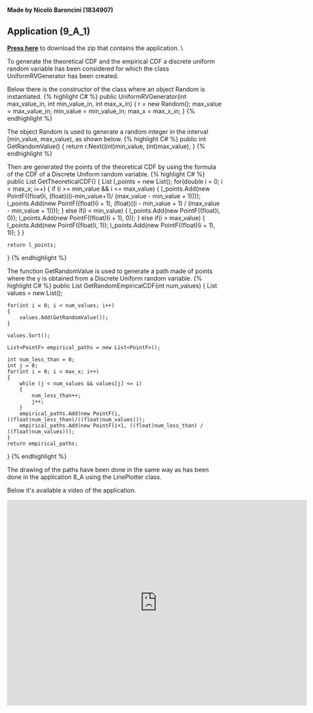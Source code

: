 **Made by Nicolò Baroncini (1834907)**
## Application (9_A_1)
**[Press here](https://drive.google.com/file/d/1qbxCa957VDPXd8xvoibEd8vRCLwTEsYj/view?usp=sharing)** to download the zip that contains the application. \

To generate the theoretical CDF and the empirical CDF a discrete uniform random variable has been considered for which the class UniformRVGenerator has been created.

Below there is the constructor of the class where an object Random is instantiated.
{% highlight C# %}
public UniformRVGenerator(int max_value_in, int min_value_in, int max_x_in)
{
    r = new Random();
    max_value = max_value_in;
    min_value = min_value_in;
    max_x = max_x_in;
}
{% endhighlight %}

The object Random is used to generate a random integer in the interval [min_value, max_value), as shown below.
{% highlight C# %}
public int GetRandomValue()
{
    return r.Next((int)min_value, (int)max_value);
}
{% endhighlight %}

Then are generated the points of the theoretical CDF by using the formula of the CDF of a Discrete Uniform random variable.
{% highlight C# %}
public List<PointF> GetTheoreticalCDF()
{
    List<PointF> l_points = new List<PointF>();
    for(double i = 0; i < max_x; i++)
    {
        if (i >= min_value && i <= max_value)
        {
            l_points.Add(new PointF((float)i, (float)((i-min_value+1)/ (max_value - min_value + 1))));
            l_points.Add(new PointF((float)(i + 1), (float)((i - min_value + 1) / (max_value - min_value + 1))));
        }
        else if(i < min_value)
        {
            l_points.Add(new PointF((float)i, 0));
            l_points.Add(new PointF((float)(i + 1), 0));
        }
        else if(i > max_value)
        {
            l_points.Add(new PointF((float)i, 1));
            l_points.Add(new PointF((float)(i + 1), 1));
        }
    }

    return l_points;
}
{% endhighlight %}

The function GetRandomValue is used to generate a path made of points where the y is obtained from a Discrete Uniform random variable.
{% highlight C# %}
public List<PointF> GetRandomEmpiricalCDF(int num_values)
{
    List<int> values = new List<int>();

    for(int i = 0; i < num_values; i++)
    {
        values.Add(GetRandomValue());
    }

    values.Sort();

    List<PointF> empirical_paths = new List<PointF>();

    int num_less_than = 0;
    int j = 0;
    for(int i = 0; i < max_x; i++)
    {
        while (j < num_values && values[j] <= i)
        {
            num_less_than++;
            j++;
        }
        empirical_paths.Add(new PointF(i, ((float)num_less_than)/((float)num_values)));
        empirical_paths.Add(new PointF(i+1, ((float)num_less_than) / ((float)num_values)));
    }
    return empirical_paths;
}
{% endhighlight %}

The drawing of the paths have been done in the same way as has been done in the application 8_A using the LinePlotter class.

Below it's available a video of the application.                                              
<iframe src="https://user-images.githubusercontent.com/78324346/140966683-f20f53ba-cbfb-4d75-995d-37ceeed3968c.mp4" width="700" height="480" frameborder="0" allowfullscreen=""> </iframe>
